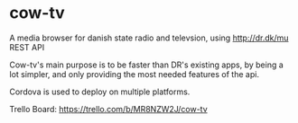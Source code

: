 # cow-tv
A media browser for danish state radio and televsion, using http://dr.dk/mu REST API

Cow-tv's main purpose is to be faster than DR's existing apps, by being a lot simpler, and only providing the most needed features of the api.

Cordova is used to deploy on multiple platforms.

Trello Board:
https://trello.com/b/MR8NZW2J/cow-tv